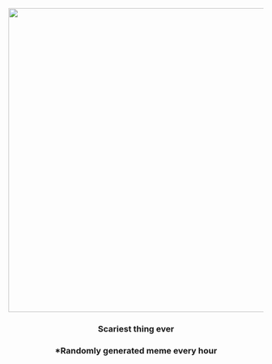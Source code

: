 <p align="center">
        <img src="https://i.redd.it/53ttdhh1l6v91.jpg" width="600" height="600">
        </p>
        <h3 align="center">Scariest thing ever</h3>
        <h3 align="center">*Randomly generated meme every hour</h3>
    